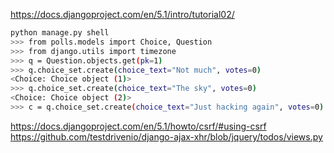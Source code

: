 https://docs.djangoproject.com/en/5.1/intro/tutorial02/

```sh
python manage.py shell
>>> from polls.models import Choice, Question
>>> from django.utils import timezone
>>> q = Question.objects.get(pk=1)
>>> q.choice_set.create(choice_text="Not much", votes=0)
<Choice: Choice object (1)>
>>> q.choice_set.create(choice_text="The sky", votes=0)
<Choice: Choice object (2)>
>>> c = q.choice_set.create(choice_text="Just hacking again", votes=0)
```

https://docs.djangoproject.com/en/5.1/howto/csrf/#using-csrf
https://github.com/testdrivenio/django-ajax-xhr/blob/jquery/todos/views.py